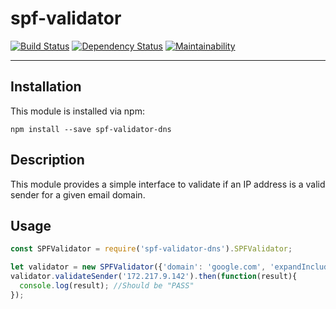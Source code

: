 # spf-validator

[![Build Status](https://travis-ci.org/pboyd04/spf-validator.svg?branch=master)](https://travis-ci.org/pboyd04/spf-validator)
[![Dependency Status](https://david-dm.org/pboyd04/spf-validator.svg)](https://david-dm.org/pboyd04/spf-validator)
[![Maintainability](https://api.codeclimate.com/v1/badges/a6afa67eca417f6fb7aa/maintainability)](https://codeclimate.com/github/pboyd04/spf-validator/maintainability)

---

## Installation

This module is installed via npm:

```
npm install --save spf-validator-dns
```

## Description

This module provides a simple interface to validate if an IP address is a valid sender for a given email domain.

## Usage

```javascript
const SPFValidator = require('spf-validator-dns').SPFValidator;

let validator = new SPFValidator({'domain': 'google.com', 'expandIncludes': true);
validator.validateSender('172.217.9.142').then(function(result){
  console.log(result); //Should be "PASS"
});
```
